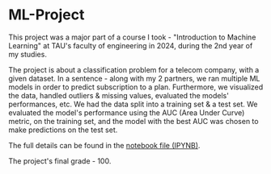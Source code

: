 # ML-Project
This project was a major part of a course I took - "Introduction to Machine Learning" at TAU's faculty of engineering in 2024, during the 2nd year of my studies.

The project is about a classification problem for a telecom company, with a given dataset. In a sentence - along with my 2 partners, we ran multiple ML models in order to predict subscription to a plan. Furthermore, we visualized the data, handled outliers & missing values, evaluated the models' performances, etc. We had the data split into a training set & a test set. We evaluated the model's performance using the AUC (Area Under Curve) metric, on the training set, and the model with the best AUC was chosen to make predictions on the test set. 

The full details can be found in the [notebook file (IPYNB)](https://github.com/IdanKanat/ML-Project/blob/38169c0ee01b4054e029f5c4db74ba65fa8b86a3/MLProject_code.ipynb).

The project's final grade - 100.
